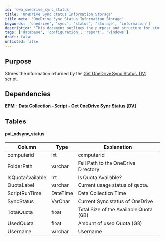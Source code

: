 ```yaml
---
id: 'cwa_onedrive_sync_status'
title: 'OneDrive Sync Status Information Storage'
title_meta: 'OneDrive Sync Status Information Storage'
keywords: ['onedrive', 'sync', 'status', 'storage', 'information']
description: 'This document outlines the purpose and structure for storing OneDrive sync status information returned by the Get OneDrive Sync Status script. It includes details on dependencies, the relevant data table, and explanations for each column in the table.'
tags: ['database', 'configuration', 'report', 'windows']
draft: false
unlisted: false
---
```

## Purpose

Stores the information returned by the [Get OneDrive Sync Status [DV]](https://proval.itglue.com/DOC-5078775-16007800) script.

## Dependencies

[**EPM - Data Collection - Script - Get OneDrive Sync Status [DV]**](https://proval.itglue.com/DOC-5078775-16007800)

## Tables

#### pvl_odsync_status

| Column          | Type     | Explanation                                     |
|-----------------|----------|-------------------------------------------------|
| computerid      | int      | computerid                                      |
| FolderPath      | varchar  | Full Path to the OneDrive Directory             |
| IsQuotaAvailable | Int      | Is Quota Available?                             |
| QuotaLabel      | varchar  | Current usage status of quota.                  |
| ScriptRunTime   | DateTime | Data Collection Time                            |
| SyncStatus      | VarChar  | Current Sync status of OneDrive                 |
| TotalQuota      | float    | Total Size of the Available Quota (GB)         |
| UsedQuota       | float    | Amount of used Quota (GB)                       |
| Username        | varchar  | Username                                        |

